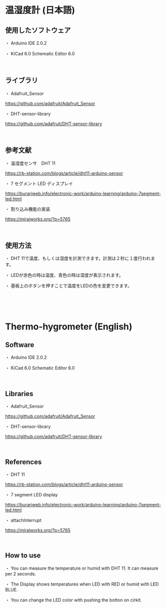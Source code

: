 # 温湿度計 (日本語)

## 使用したソフトウェア
・ Arduino IDE 2.0.2

・ KiCad 6.0 Schematic Editor 6.0

<br>

## ライブラリ
・ Adafruit_Sensor

https://github.com/adafruit/Adafruit_Sensor

・ DHT-sensor-library

https://github.com/adafruit/DHT-sensor-library

<br>

## 参考文献
・ 温湿度センサ　DHT 11

https://rb-station.com/blogs/article/dht11-arduino-sensor

・ 7 セグメント LED ディスプレイ

https://burariweb.info/electronic-work/arduino-learning/arduino-7segment-led.html

・ 割り込み機能の実装

https://miraiworks.org/?p=5765

<br>

## 使用方法
・ DHT 11で温度、もしくは湿度を計測できます。計測は２秒に１度行われます。

・ LEDが赤色の時は温度、青色の時は湿度が表示されます。

・ 基板上のボタンを押すことで温度をLEDの色を変更できます。

<br>
<br>
<br>

# Thermo-hygrometer (English)

## Software
・ Arduino IDE 2.0.2

・ KiCad 6.0 Schematic Editor 6.0

<br>

## Libraries
・ Adafruit_Sensor

https://github.com/adafruit/Adafruit_Sensor

・ DHT-sensor-library

https://github.com/adafruit/DHT-sensor-library

<br>

## References
・ DHT 11

https://rb-station.com/blogs/article/dht11-arduino-sensor

・ 7 segment LED display

https://burariweb.info/electronic-work/arduino-learning/arduino-7segment-led.html

・ attachInterrupt

https://miraiworks.org/?p=5765

<br>

## How to use
・ You can measure the temperature or humid with DHT 11. It can measure per 2 seconds.

・ The Display shows temperatures when LED with RED or humid with LED BLUE.

・ You can change the LED color with pushing the botton on cirkit.

